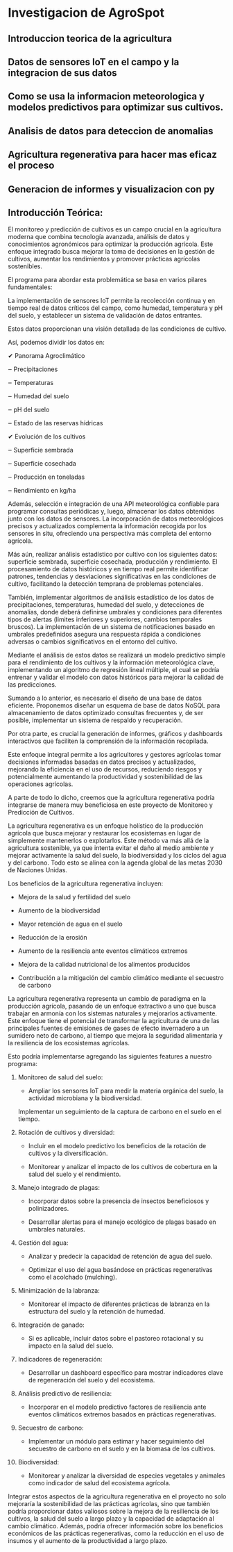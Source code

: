 # Investigacion de AgroSpot

## Introduccion teorica de la agricultura

## Datos de sensores IoT en el campo y la integracion de sus datos

## Como se usa la informacion meteorologica y modelos predictivos para optimizar sus cultivos.

## Analisis de datos para deteccion de anomalias

## Agricultura regenerativa para hacer mas eficaz el proceso

## Generacion de informes y visualizacion con py

## Introducción Teórica: 

 El monitoreo y predicción de cultivos es un campo crucial en la agricultura moderna que combina tecnología avanzada, análisis de datos y conocimientos agronómicos para optimizar la producción agrícola. Este enfoque integrado busca mejorar la toma de decisiones en la gestión de cultivos, aumentar los rendimientos y promover prácticas agrícolas sostenibles. 
 

El programa para abordar esta problemática se basa en varios pilares fundamentales: 

 
 La implementación de sensores IoT permite la recolección continua y en tiempo real de datos críticos del campo, como humedad, temperatura y pH del suelo, y establecer un sistema de validación de datos entrantes. 

Estos datos proporcionan una visión detallada de las condiciones de cultivo. 

 Así, podemos dividir los datos en: 

✔ Panorama Agroclimático 

‒ Precipitaciones 

‒ Temperaturas 

‒ Humedad del suelo  

‒ pH del suelo 

‒ Estado de las reservas hídricas 

✔ Evolución de los cultivos 

‒ Superficie sembrada 

‒ Superficie cosechada 

‒ Producción en toneladas 

‒ Rendimiento en kg/ha 

 

Además, selección e integración de una API meteorológica confiable para programar consultas periódicas y, luego, almacenar los datos obtenidos junto con los datos de sensores. La incorporación de datos meteorológicos precisos y actualizados complementa la información recogida por los sensores in situ, ofreciendo una perspectiva más completa del entorno agrícola. 

  

 Más aún, realizar análisis estadístico por cultivo con los siguientes datos: superficie sembrada, superficie cosechada, producción y rendimiento.  El procesamiento de datos históricos y en tiempo real permite identificar patrones, tendencias y desviaciones significativas en las condiciones de cultivo, facilitando la detección temprana de problemas potenciales. 

  También, implementar algoritmos de análisis estadístico de los datos de precipitaciones, temperaturas, humedad del suelo, y detecciones de anomalías, donde deberá definirse umbrales y condiciones para diferentes tipos de alertas (limites inferiores y superiores, cambios temporales bruscos).  La implementación de un sistema de notificaciones basado en umbrales predefinidos asegura una respuesta rápida a condiciones adversas o cambios significativos en el entorno del cultivo. 

Mediante el análisis de estos datos se realizará un modelo predictivo simple para el rendimiento de los cultivos y la información meteorológica clave, implementando un algoritmo de regresión lineal múltiple, el cual se podría entrenar y validar el modelo con datos históricos para mejorar la calidad de las predicciones. 

 

 Sumando a lo anterior, es necesario el diseño de una base de datos eficiente. Proponemos diseñar un esquema de base de datos NoSQL para almacenamiento de datos optimizado consultas frecuentes y, de ser posible, implementar un sistema de respaldo y recuperación. 

 

 Por otra parte, es crucial la generación de informes, gráficos y dashboards interactivos que faciliten la comprensión de la información recopilada. 

Este enfoque integral permite a los agricultores y gestores agrícolas tomar decisiones informadas basadas en datos precisos y actualizados, mejorando la eficiencia en el uso de recursos, reduciendo riesgos y potencialmente aumentando la productividad y sostenibilidad de las operaciones agrícolas. 

 

 A parte de todo lo dicho, creemos que la agricultura regenerativa podría integrarse de manera muy beneficiosa en este proyecto de Monitoreo y Predicción de Cultivos. 

 La agricultura regenerativa es un enfoque holístico de la producción agrícola que busca mejorar y restaurar los ecosistemas en lugar de simplemente mantenerlos o explotarlos. Este método va más allá de la agricultura sostenible, ya que intenta evitar el daño al medio ambiente y mejorar activamente la salud del suelo, la biodiversidad y los ciclos del agua y del carbono. Todo esto se alinea con la agenda global de las metas 2030 de Naciones Unidas. 

Los beneficios de la agricultura regenerativa incluyen: 

  

- Mejora de la salud y fertilidad del suelo 

- Aumento de la biodiversidad 

- Mayor retención de agua en el suelo 

- Reducción de la erosión 

- Aumento de la resiliencia ante eventos climáticos extremos 

- Mejora de la calidad nutricional de los alimentos producidos 

- Contribución a la mitigación del cambio climático mediante el secuestro de carbono 

  

La agricultura regenerativa representa un cambio de paradigma en la producción agrícola, pasando de un enfoque extractivo a uno que busca trabajar en armonía con los sistemas naturales y mejorarlos activamente. Este enfoque tiene el potencial de transformar la agricultura de una de las principales fuentes de emisiones de gases de efecto invernadero a un sumidero neto de carbono, al tiempo que mejora la seguridad alimentaria y la resiliencia de los ecosistemas agrícolas. 

 

Esto podría implementarse agregando las siguientes features a nuestro programa:  

1. Monitoreo de salud del suelo: 

   - Ampliar los sensores IoT para medir la materia orgánica del suelo, la actividad microbiana y la biodiversidad. 

   Implementar un seguimiento de la captura de carbono en el suelo en el tiempo. 

  

2. Rotación de cultivos y diversidad: 

   - Incluir en el modelo predictivo los beneficios de la rotación de cultivos y la diversificación. 

   - Monitorear y analizar el impacto de los cultivos de cobertura en la salud del suelo y el rendimiento. 

  

3. Manejo integrado de plagas: 

   - Incorporar datos sobre la presencia de insectos beneficiosos y polinizadores. 

   - Desarrollar alertas para el manejo ecológico de plagas basado en umbrales naturales. 

  

4. Gestión del agua: 

   - Analizar y predecir la capacidad de retención de agua del suelo. 

   - Optimizar el uso del agua basándose en prácticas regenerativas como el acolchado (mulching). 

  

5. Minimización de la labranza: 

   - Monitorear el impacto de diferentes prácticas de labranza en la estructura del suelo y la retención de humedad. 

  

6. Integración de ganado: 

   - Si es aplicable, incluir datos sobre el pastoreo rotacional y su impacto en la salud del suelo. 

  

7. Indicadores de regeneración: 

   - Desarrollar un dashboard específico para mostrar indicadores clave de regeneración del suelo y del ecosistema. 

  

8. Análisis predictivo de resiliencia: 

   - Incorporar en el modelo predictivo factores de resiliencia ante eventos climáticos extremos basados en prácticas regenerativas. 

  

9. Secuestro de carbono: 

   - Implementar un módulo para estimar y hacer seguimiento del secuestro de carbono en el suelo y en la biomasa de los cultivos. 

  

10. Biodiversidad: 

    - Monitorear y analizar la diversidad de especies vegetales y animales como indicador de salud del ecosistema agrícola. 

  

Integrar estos aspectos de la agricultura regenerativa en el proyecto no solo mejoraría la sostenibilidad de las prácticas agrícolas, sino que también podría proporcionar datos valiosos sobre la mejora de la resiliencia de los cultivos, la salud del suelo a largo plazo y la capacidad de adaptación al cambio climático. Además, podría ofrecer información sobre los beneficios económicos de las prácticas regenerativas, como la reducción en el uso de insumos y el aumento de la productividad a largo plazo.
